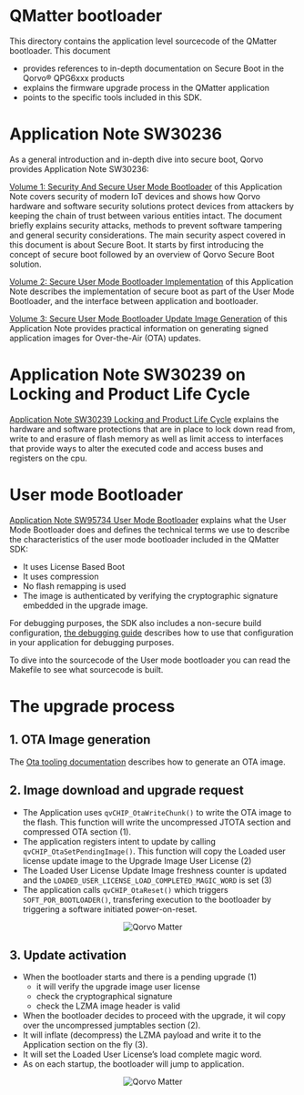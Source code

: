 # QMatter bootloader

This directory contains the application level sourcecode of the QMatter bootloader. This document

- provides references to in-depth documentation on Secure Boot in the Qorvo&reg; QPG6xxx products
- explains the firmware upgrade process in the QMatter application
- points to the specific tools included in this SDK.

# Application Note SW30236

As a general introduction and in-depth dive into secure boot, Qorvo provides Application Note SW30236:

[Volume 1: Security And Secure User Mode Bootloader](../../Documents/Bootloader/SW30236_AN_Vol_1_Security_And_Secure_User_Mode_Bootloader.pdf)
of this Application Note covers security of modern IoT devices and shows how Qorvo hardware and software
security solutions protect devices from attackers by keeping the chain of trust between various entities
intact. The document briefly explains security attacks, methods to prevent software tampering and
general security considerations. The main security aspect covered in this document is about Secure
Boot. It starts by first introducing the concept of secure boot followed by an overview of Qorvo Secure
Boot solution.


[Volume 2: Secure User Mode Bootloader Implementation](../../Documents/Bootloader/SW30236_AN_Vol_2_Secure_User_Mode_Bootloader_Implementation.pdf)
of this Application Note describes the implementation of secure boot as part of the User Mode Bootloader, and the interface between application and bootloader.


[Volume 3: Secure User Mode Bootloader Update Image Generation](../../Documents/Bootloader/SW30236_AN_Vol_3_Secure_User_Mode_Bootloader_Update_Image_Gen.pdf)
of this Application Note provides practical information on generating signed application images for Over-the-Air (OTA) updates.

# Application Note SW30239 on Locking and Product Life Cycle

[Application Note SW30239 Locking and Product Life Cycle](../../Documents/Bootloader/SW30239_AN_Locking_And_Product_Life_Cycle.pdf)
explains the hardware and software protections that are in place to lock down read from,
write to and erasure of flash memory as well as limit access to interfaces that provide ways to alter
the executed code and access buses and registers on the cpu.


# User mode Bootloader

[Application Note SW95734 User Mode Bootloader](../../Documents/Bootloader/SW95734_AN_User_Mode_Bootloader.pdf)
explains what the User Mode Bootloader does and defines the technical terms we use to describe the
characteristics of the user mode bootloader included in the QMatter SDK:

- It uses License Based Boot
- It uses compression
- No flash remapping is used
- The image is authenticated by verifying the cryptographic signature embedded in the upgrade image.

For debugging purposes, the SDK also includes a non-secure build configuration,
[the debugging guide](../../Documents/Guides/debugging_with_segger_ozone.md) describes how to use
that configuration in your application for debugging purposes.

To dive into the sourcecode of the User mode bootloader you can read the Makefile to see
what sourcecode is built.

# The upgrade process
## 1. OTA Image generation

The [Ota tooling documentation](../../Tools/Ota/README.md) describes how to generate an OTA image.

## 2. Image download and upgrade request

- The Application uses `qvCHIP_OtaWriteChunk()` to write the OTA image to the flash.  This function will write the uncompressed JTOTA section and compressed OTA section (1).
- The application registers intent to update by calling `qvCHIP_OtaSetPendingImage()`. This function will copy the Loaded user license update image to the Upgrade Image User License (2)
- The Loaded User License Update Image freshness counter is updated and the `LOADED_USER_LICENSE_LOAD_COMPLETED_MAGIC_WORD` is set (3)
- The application calls `qvCHIP_OtaReset()` which triggers `SOFT_POR_BOOTLOADER()`, transfering execution to the bootloader by triggering a software initiated power-on-reset.

<div align="center">
  <img src="Images/upgrade-part1-application.png" alt="Qorvo Matter">
</div>

## 3. Update activation

- When the bootloader starts and there is a pending upgrade (1)
  - it will verify the upgrade image user license
  - check the cryptographical signature
  - check the LZMA image header is valid
- When the bootloader decides to proceed with the upgrade, it wil copy over the uncompressed jumptables section (2).
- It will inflate (decompress) the LZMA payload and write it to the Application section on the fly (3).
- It will set the Loaded User License’s load complete magic word.
- As on each startup, the bootloader will jump to application.

<div align="center">
  <img src="Images/upgrade-part2-bootloader.png" alt="Qorvo Matter">
</div>
